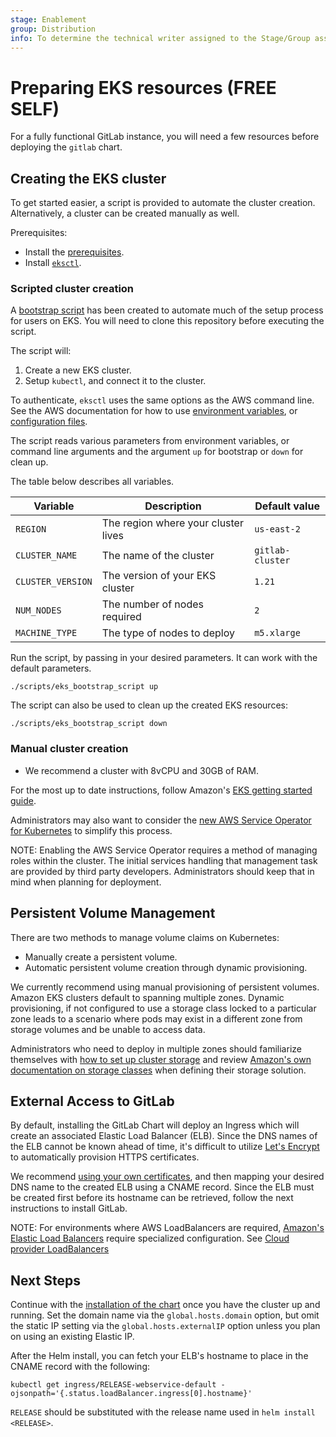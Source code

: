 ```yaml
---
stage: Enablement
group: Distribution
info: To determine the technical writer assigned to the Stage/Group associated with this page, see https://about.gitlab.com/handbook/engineering/ux/technical-writing/#designated-technical-writers
---
```


# Preparing EKS resources **(FREE SELF)**

For a fully functional GitLab instance, you will need a few resources before
deploying the `gitlab` chart.

## Creating the EKS cluster

To get started easier, a script is provided to automate the cluster creation.
Alternatively, a cluster can be created manually as well.

Prerequisites:

- Install the [prerequisites](../tools.md).
- Install [`eksctl`](https://github.com/weaveworks/eksctl#installation).

### Scripted cluster creation

A [bootstrap script](https://gitlab.com/gitlab-org/charts/gitlab/blob/master/scripts/eks_bootstrap_script)
has been created to automate much of the setup process for users on EKS. You will need to clone this repository before executing the script.

The script will:

1. Create a new EKS cluster.
1. Setup `kubectl`, and connect it to the cluster.

To authenticate, `eksctl` uses the same options as the AWS command line. See the AWS documentation for how to
use [environment variables](https://docs.aws.amazon.com/cli/latest/userguide/cli-configure-envvars.html), or [configuration files](https://docs.aws.amazon.com/cli/latest/userguide/cli-configure-files.html).

The script reads various parameters from environment variables, or command line arguments and the argument
`up` for bootstrap or `down` for clean up.

The table below describes all variables.

| Variable          | Description                                      | Default value    |
|-------------------|--------------------------------------------------|------------------|
| `REGION`          | The region where your cluster lives              | `us-east-2`      |
| `CLUSTER_NAME`    | The name of the cluster                          | `gitlab-cluster` |
| `CLUSTER_VERSION` | The version of your EKS cluster                  | `1.21`           |
| `NUM_NODES`       | The number of nodes required                     | `2`              |
| `MACHINE_TYPE`    | The type of nodes to deploy                      | `m5.xlarge`      |

Run the script, by passing in your desired parameters. It can work with the
default parameters.

```shell
./scripts/eks_bootstrap_script up
```

The script can also be used to clean up the created EKS resources:

```shell
./scripts/eks_bootstrap_script down
```

### Manual cluster creation

- We recommend a cluster with 8vCPU and 30GB of RAM.

For the most up to date instructions, follow Amazon's
[EKS getting started guide](https://docs.aws.amazon.com/eks/latest/userguide/getting-started.html).

Administrators may also want to consider the
[new AWS Service Operator for Kubernetes](https://aws.amazon.com/blogs/opensource/aws-service-operator-kubernetes-available/)
to simplify this process.

NOTE:
Enabling the AWS Service Operator requires a method of managing roles within the cluster. The initial
services handling that management task are provided by third party developers. Administrators should
keep that in mind when planning for deployment.

## Persistent Volume Management

There are two methods to manage volume claims on Kubernetes:

- Manually create a persistent volume.
- Automatic persistent volume creation through dynamic provisioning.

We currently recommend using manual provisioning of persistent volumes. Amazon EKS
clusters default to spanning multiple zones. Dynamic provisioning, if not configured
to use a storage class locked to a particular zone leads to a scenario where pods may
exist in a different zone from storage volumes and be unable to access data.

Administrators who need to deploy in multiple zones should familiarize themselves
with [how to set up cluster storage](../storage.md) and review
[Amazon's own documentation on storage classes](https://docs.aws.amazon.com/eks/latest/userguide/storage-classes.html)
when defining their storage solution.

## External Access to GitLab

By default, installing the GitLab Chart will deploy an Ingress which will create an associated
Elastic Load Balancer (ELB). Since the DNS names of the ELB cannot be known
ahead of time, it's difficult to utilize [Let's Encrypt](https://letsencrypt.org/) to automatically provision
HTTPS certificates.

We recommend [using your own certificates](../tls.md#option-2-use-your-own-wildcard-certificate),
and then mapping your desired DNS name to the created ELB using a CNAME
record. Since the ELB must be created first before its hostname can be
retrieved, follow the next instructions to install GitLab.

NOTE:
For environments where AWS LoadBalancers are required,
[Amazon's Elastic Load Balancers](https://docs.aws.amazon.com/eks/latest/userguide/load-balancing.html)
require specialized configuration. See [Cloud provider LoadBalancers](../../charts/globals.md#cloud-provider-loadbalancers)

## Next Steps

Continue with the [installation of the chart](../deployment.md) once you
have the cluster up and running. Set the domain name via the
`global.hosts.domain` option, but omit the static IP setting via the
`global.hosts.externalIP` option unless you plan on using an existing
Elastic IP.

After the Helm install, you can fetch your ELB's hostname to place in
the CNAME record with the following:

```shell
kubectl get ingress/RELEASE-webservice-default -ojsonpath='{.status.loadBalancer.ingress[0].hostname}'
```

`RELEASE` should be substituted with the release name used in `helm install <RELEASE>`.
